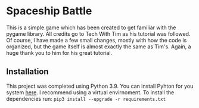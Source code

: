 # Spaceship Battle
This is a simple game which has been created to get familiar with the pygame library. All credits go to Tech With Tim as his tutorial was followed. Of course, I have made a few small changes, mostly with how the code is organized, but the game itself is almost exactly the same as Tim's. Again, a huge thank you to him for his great tutorial.

## Installation
This project was completed using Python 3.9. You can install Pyhton for you system [here](https://www.python.org/). I recommend using a virtual envirnoment. To install the dependencies run:
`pip3 install --upgrade -r requirements.txt`
